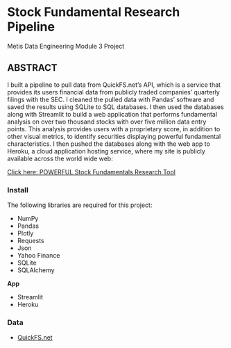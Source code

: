 # Stock Fundamental Research Pipeline
Metis Data Engineering Module 3 Project

## ABSTRACT

I built a pipeline to pull data from QuickFS.net’s API, which is a service that provides its users financial data from publicly traded companies’ quarterly filings with the SEC. I cleaned the pulled data with Pandas’ software and saved the results using SQLite to SQL databases. I then used the databases along with Streamlit to build a web application that performs fundamental analysis on over two thousand stocks with over five million data entry points. This analysis provides users with a proprietary score, in addition to other visual metrics, to identify securities displaying powerful fundamental characteristics. I then pushed the databases along with the web app to Heroku, a cloud application hosting service, where my site is publicly available across the world wide web: 

[Click here: POWERFUL Stock Fundamentals Research Tool](https://frozen-escarpment-19997.herokuapp.com/)

### Install
 The following libraries are required for this project:
 
  - NumPy
  - Pandas
  - Plotly
  - Requests
  - Json
  - Yahoo Finance
  - SQLite
  - SQLAlchemy
  
**App**
  - Streamlit
  - Heroku

### Data
  - [QuickFS.net](https://quickfs.net/)
